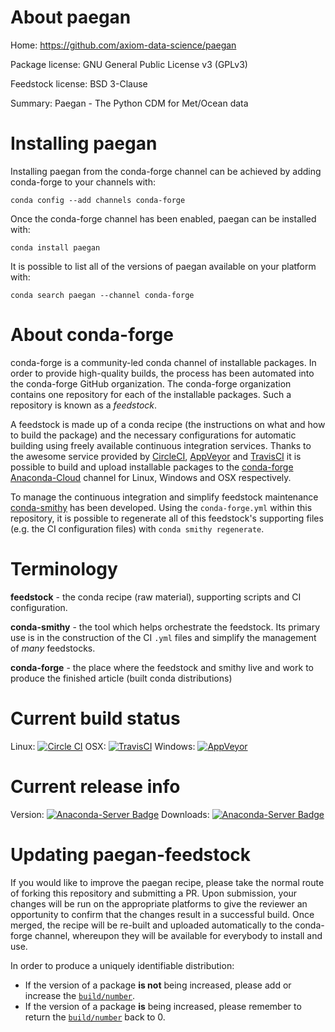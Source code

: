 About paegan
============

Home: https://github.com/axiom-data-science/paegan

Package license: GNU General Public License v3 (GPLv3)

Feedstock license: BSD 3-Clause

Summary: Paegan - The Python CDM for Met/Ocean data



Installing paegan
=================

Installing paegan from the conda-forge channel can be achieved by adding conda-forge to your channels with:

```
conda config --add channels conda-forge
```

Once the conda-forge channel has been enabled, paegan can be installed with:

```
conda install paegan
```

It is possible to list all of the versions of paegan available on your platform with:

```
conda search paegan --channel conda-forge
```


About conda-forge
=================

conda-forge is a community-led conda channel of installable packages.
In order to provide high-quality builds, the process has been automated into the
conda-forge GitHub organization. The conda-forge organization contains one repository 
for each of the installable packages. Such a repository is known as a *feedstock*.

A feedstock is made up of a conda recipe (the instructions on what and how to build
the package) and the necessary configurations for automatic building using freely
available continuous integration services. Thanks to the awesome service provided by
[CircleCI](https://circleci.com/), [AppVeyor](http://www.appveyor.com/)
and [TravisCI](https://travis-ci.org/) it is possible to build and upload installable
packages to the [conda-forge](https://anaconda.org/conda-forge)
[Anaconda-Cloud](http://docs.anaconda.org/) channel for Linux, Windows and OSX respectively.

To manage the continuous integration and simplify feedstock maintenance
[conda-smithy](http://github.com/conda-forge/conda-smithy) has been developed.
Using the ``conda-forge.yml`` within this repository, it is possible to regenerate all of
this feedstock's supporting files (e.g. the CI configuration files) with ``conda smithy regenerate``.


Terminology
===========

**feedstock** - the conda recipe (raw material), supporting scripts and CI configuration.

**conda-smithy** - the tool which helps orchestrate the feedstock.
                   Its primary use is in the construction of the CI ``.yml`` files
                   and simplify the management of *many* feedstocks.

**conda-forge** - the place where the feedstock and smithy live and work to
                  produce the finished article (built conda distributions)

Current build status
====================

Linux: [![Circle CI](https://circleci.com/gh/conda-forge/paegan-feedstock.svg?style=svg)](https://circleci.com/gh/conda-forge/paegan-feedstock)
OSX: [![TravisCI](https://travis-ci.org/conda-forge/paegan-feedstock.svg?branch=master)](https://travis-ci.org/conda-forge/paegan-feedstock) 
Windows: [![AppVeyor](https://ci.appveyor.com/api/projects/status/github/conda-forge/paegan-feedstock?svg=True)](https://ci.appveyor.com/project/conda-forge/paegan-feedstock/branch/master)

Current release info
====================
Version: [![Anaconda-Server Badge](https://anaconda.org/conda-forge/paegan/badges/version.svg)](https://anaconda.org/conda-forge/paegan)
Downloads: [![Anaconda-Server Badge](https://anaconda.org/conda-forge/paegan/badges/downloads.svg)](https://anaconda.org/conda-forge/paegan)


Updating paegan-feedstock
=========================

If you would like to improve the paegan recipe, please take the normal
route of forking this repository and submitting a PR. Upon submission, your changes will
be run on the appropriate platforms to give the reviewer an opportunity to confirm that the
changes result in a successful build. Once merged, the recipe will be re-built and uploaded
automatically to the conda-forge channel, whereupon they will be available for everybody to
install and use.

In order to produce a uniquely identifiable distribution:
 * If the version of a package **is not** being increased, please add or increase
   the [``build/number``](http://conda.pydata.org/docs/building/meta-yaml.html#build-number-and-string). 
 * If the version of a package **is** being increased, please remember to return
   the [``build/number``](http://conda.pydata.org/docs/building/meta-yaml.html#build-number-and-string)
   back to 0.

